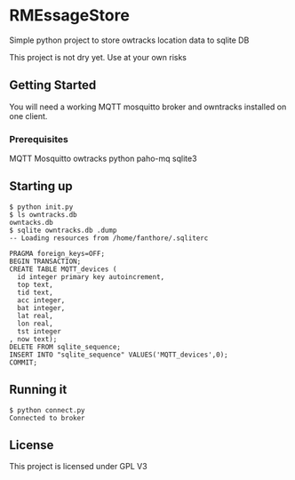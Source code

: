 # RMEssageStore

Simple python project to store owtracks location data to sqlite DB

This project is not dry yet. Use at your own risks

## Getting Started

You will need a working MQTT mosquitto broker and owntracks installed on one client.

### Prerequisites

MQTT Mosquitto
owtracks
python
paho-mq
sqlite3

## Starting up

```
$ python init.py
$ ls owntracks.db
owntacks.db
$ sqlite owntracks.db .dump
-- Loading resources from /home/fanthore/.sqliterc

PRAGMA foreign_keys=OFF;
BEGIN TRANSACTION;
CREATE TABLE MQTT_devices (
  id integer primary key autoincrement,
  top text,
  tid text,
  acc integer,
  bat integer,
  lat real,
  lon real,
  tst integer
, now text);
DELETE FROM sqlite_sequence;
INSERT INTO "sqlite_sequence" VALUES('MQTT_devices',0);
COMMIT;

```
## Running it


```
$ python connect.py
Connected to broker
```

## License

This project is licensed under GPL V3

